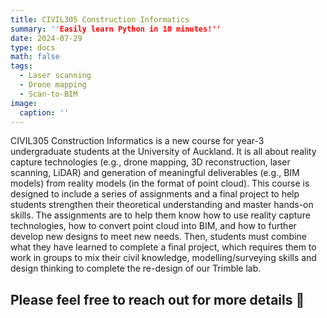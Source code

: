 ```yaml
---
title: CIVIL305 Construction Informatics
summary: ''Easily learn Python in 10 minutes!''
date: 2024-07-29
type: docs
math: false
tags:
  - Laser scanning
  - Drone mapping
  - Scan-to-BIM
image:
  caption: ''
---
```


CIVIL305 Construction Informatics is a new course for year-3 undergraduate students at the University of Auckland. It is all about reality capture technologies (e.g., drone mapping, 3D reconstruction, laser scanning, LiDAR) and generation of meaningful deliverables (e.g., BIM models) from reality models (in the format of point cloud). This course is designed to include a series of assignments and a final project to help students strengthen their theoretical understanding and master hands-on skills. The assignments are to help them know how to use reality capture technologies, how to convert point cloud into BIM, and how to further develop new designs to meet new needs. Then, students must combine what they have learned to complete a final project, which requires them to work in groups to mix their civil knowledge, modelling/surveying skills and design thinking to complete the re-design of our Trimble lab.

## Please feel free to reach out for more details 🙌
